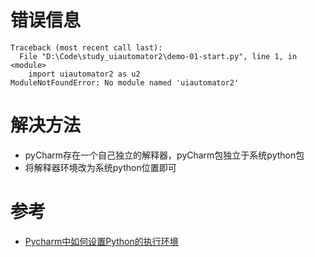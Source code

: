 # 错误信息

```
Traceback (most recent call last):
  File "D:\Code\study_uiautomator2\demo-01-start.py", line 1, in <module>
    import uiautomator2 as u2
ModuleNotFoundError: No module named 'uiautomator2'
```

# 解决方法

* pyCharm存在一个自己独立的解释器，pyCharm包独立于系统python包
* 将解释器环境改为系统python位置即可

# 参考

* [Pycharm中如何设置Python的执行环境](http://www.coozhi.com/youxishuma/g4/69871.html)